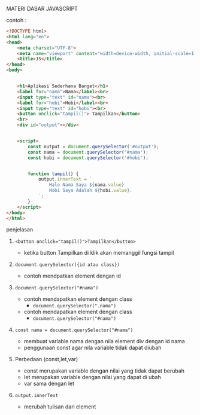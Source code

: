 MATERI DASAR JAVASCRIPT

contoh : 
```html
<!DOCTYPE html>
<html lang="en">
<head>
    <meta charset="UTF-8">
    <meta name="viewport" content="width=device-width, initial-scale=1.0">
    <title>JS</title>
</head>
<body>


    <h1>Aplikasi Sederhana Banget</h1>
    <label for="nama">Nama</label><br>
    <input type="text" id="nama"><br>
    <label for="hobi">Hobi</label><br>
    <input type="text" id="hobi"><br>
    <button onclick="tampil()"> Tampilkan</button>
    <hr>
    <div id="output"></div>


    <script>
        const output = document.querySelector('#output');
        const nama = document.querySelector('#nama');
        const hobi = document.querySelector('#hobi');


        function tampil() {
            output.innerText = `
                Halo Nama Saya ${nama.value}
                Hobi Saya Adalah ${hobi.value}.
            `;
        }
    </script>
</body>
</html>
```


penjelasan

1. `<button onclick="tampil()">Tampilkan</button>`
    -  ketika button Tampilkan di klik akan memanggil fungsi tampil

2. `document.querySelector({id atau class})`
    -  contoh mendpatkan element dengan id

3. `document.querySelector("#nama")`
    -  contoh mendapatkan element dengan class
        -  `document.querySelector(".nama")`
    -  contoh mendapatkan element dengan class
        -  `document.querySelector("#nama")`
 
4. `const nama = document.querySelector("#nama")`
    -  membuat variable nama dengan nila element div dengan id nama
    -  penggunaan const agar nila variable tidak dapat diubah

5. Perbedaan (const,let,var)
    -  const merupakan variable dengan nilai yang tidak dapat berubah
    -  let merupakan variable dengan nilai yang dapat di ubah
    -  var sama dengan let

6. `output.innerText`
    -  merubah tulisan dari element


